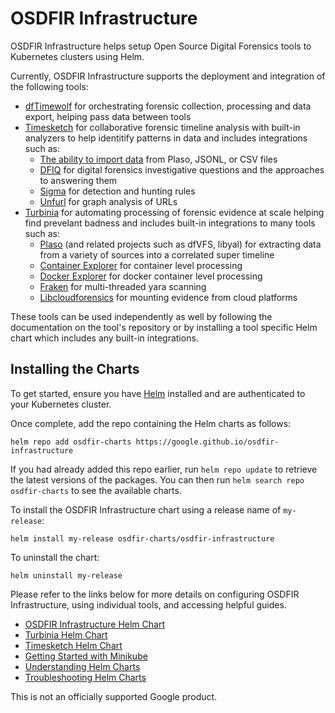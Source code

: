 # OSDFIR Infrastructure

OSDFIR Infrastructure helps setup Open Source
Digital Forensics tools to Kubernetes clusters using Helm.

Currently, OSDFIR Infrastructure supports the deployment and integration of the following tools:

* [dfTimewolf](https://github.com/log2timeline/dftimewolf) for orchestrating forensic collection, processing and data export, helping pass data between tools
* [Timesketch](https://github.com/google/timesketch) for collaborative forensic timeline analysis with built-in analyzers to help identitify patterns in data and includes integrations such as:
  * [The ability to import data](https://github.com/google/timesketch/blob/master/docs/guides/user/import-from-json-csv.md) from Plaso, JSONL, or CSV files
  * [DFIQ](https://dfiq.org/) for digital forensics investigative questions and the approaches to answering them
  * [Sigma](https://github.com/SigmaHQ/sigma) for detection and hunting rules
  * [Unfurl](https://github.com/obsidianforensics/unfurl) for graph analysis of URLs
* [Turbinia](https://github.com/google/turbinia) for automating processing of forensic evidence at scale helping find prevelant badness and includes built-in integrations to many tools such as:
  * [Plaso](https://github.com/log2timeline/plaso) (and related projects such as dfVFS, libyal) for extracting data from a variety of sources into a correlated super timeline
  * [Container Explorer](https://github.com/google/container-explorer) for container level processing
  * [Docker Explorer](https://github.com/google/docker-explorer) for docker container level processing
  * [Fraken](https://github.com/google/turbinia/tree/master/tools/fraken) for multi-threaded yara scanning
  * [Libcloudforensics](https://github.com/google/cloud-forensics-utils/) for mounting evidence from cloud platforms

These tools can be used independently as well by following the documentation on the tool's repository or by installing a tool specific Helm chart which includes any built-in integrations.

## Installing the Charts

To get started, ensure you have [Helm](https://helm.sh) installed and are authenticated to your Kubernetes cluster.

Once complete, add the repo containing the Helm charts as follows:

```console
helm repo add osdfir-charts https://google.github.io/osdfir-infrastructure
```

If you had already added this repo earlier, run `helm repo update` to retrieve the latest versions of the packages.
You can then run `helm search repo osdfir-charts` to see the available charts.

To install the OSDFIR Infrastructure chart using a release name of `my-release`:

```console
helm install my-release osdfir-charts/osdfir-infrastructure
```

To uninstall the chart:

```console
helm uninstall my-release
```

Please refer to the links below for more details on configuring OSDFIR Infrastructure,
using individual tools, and accessing helpful guides.

* [OSDFIR Infrastructure Helm Chart](charts/osdfir-infrastructure/README.md)
* [Turbinia Helm Chart](charts/turbinia/README.md)
* [Timesketch Helm Chart](charts/timesketch/README.md)
* [Getting Started with Minikube](docs/getting-started.md)
* [Understanding Helm Charts](docs/understanding-helm.md)
* [Troubleshooting Helm Charts](docs/troubleshooting.md)

This is not an officially supported Google product.
